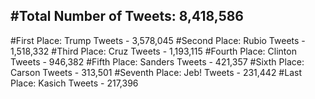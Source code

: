 #Total Number of Tweets: 8,418,586 
---
#First Place: Trump Tweets - 3,578,045
#Second Place: Rubio Tweets - 1,518,332
#Third Place: Cruz Tweets - 1,193,115
#Fourth Place: Clinton Tweets - 946,382
#Fifth Place: Sanders Tweets - 421,357
#Sixth Place: Carson Tweets - 313,501
#Seventh Place: Jeb! Tweets - 231,442
#Last Place: Kasich Tweets - 217,396
